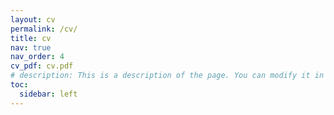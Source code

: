 ```yaml
---
layout: cv
permalink: /cv/
title: cv
nav: true
nav_order: 4
cv_pdf: cv.pdf
# description: This is a description of the page. You can modify it in 'pages/_cv.md'. You can also change or remove the top pdf download button.
toc:
  sidebar: left
---
```

